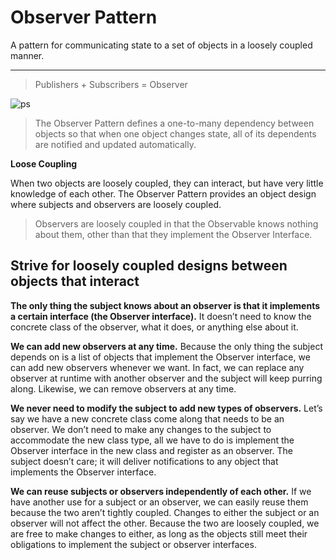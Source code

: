 # Observer Pattern
A pattern for communicating state to a set of objects in a loosely coupled manner.

---
> Publishers + Subscribers = Observer

![ps](/Users/zhangyue/Workspace/github/design-patterns/images/pub-sub-pattern.png)
> The Observer Pattern defines a one-to-many dependency between objects so that 
> when one object changes state, all of its dependents are notified and updated automatically.

__Loose Coupling__

When two objects are loosely coupled, they can interact, but have very little knowledge of each other.
The Observer Pattern provides an object design where subjects and observers are loosely coupled.

> Observers are loosely coupled in that the Observable knows nothing about them, 
> other than that they implement the Observer Interface.

## Strive for loosely coupled designs between objects that interact
__The only thing the subject knows about an observer is that it implements a certain interface (the Observer interface).__ 
It doesn’t need to know the concrete class of the observer, what it does, or anything else about it.

__We can add new observers at any time.__ Because the only thing the subject 
depends on is a list of objects that implement the Observer interface,
we can add new observers whenever we want. In fact, we can replace any observer
at runtime with another observer and the subject will keep purring along. Likewise, we can remove observers at any time.

__We never need to modify the subject to add new types of observers.__ Let’s say we have a new concrete
class come along that needs to be an observer. We don’t need to make any changes to 
the subject to accommodate the new class type, all we have to do is implement 
the Observer interface in the new class and register as an observer. 
The subject doesn’t care; it will deliver notifications to any object 
that implements the Observer interface.

__We can reuse subjects or observers independently of each other.__ If we have another use for a subject
or an observer, we can easily reuse them because the two aren’t tightly coupled.
Changes to either the subject or an observer will not affect the other. 
Because the two are loosely coupled, we are free to make changes to either, 
as long as the objects still meet their obligations to implement the subject or observer interfaces.

